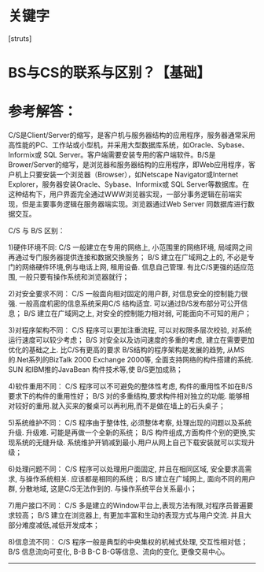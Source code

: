 # 关键字

\[struts\]

# BS与CS的联系与区别？【基础】 

# 参考解答：

C/S是Client/Server的缩写，是客户机与服务器结构的应用程序，服务器通常采用高性能的PC、工作站或小型机，并采用大型数据库系统，如Oracle、Sybase、Informix或 SQL Server。客户端需要安装专用的客户端软件。B/S是Brower/Server的缩写，是浏览器和服务器结构的应用程序，即Web应用程序，客户机上只要安装一个浏览器（Browser），如Netscape Navigator或Internet Explorer，服务器安装Oracle、Sybase、Informix或 SQL Server等数据库。在这种结构下，用户界面完全通过WWW浏览器实现，一部分事务逻辑在前端实现，但是主要事务逻辑在服务器端实现。浏览器通过Web Server 同数据库进行数据交互。 

C/S 与 B/S 区别： 

1)硬件环境不同: C/S 一般建立在专用的网络上, 小范围里的网络环境, 局域网之间再通过专门服务器提供连接和数据交换服务； B/S 建立在广域网之上的, 不必是专门的网络硬件环境,例与电话上网, 租用设备. 信息自己管理. 有比C/S更强的适应范围, 一般只要有操作系统和浏览器就行； 

2)对安全要求不同： C/S 一般面向相对固定的用户群, 对信息安全的控制能力很强. 一般高度机密的信息系统采用C/S 结构适宜. 可以通过B/S发布部分可公开信息； B/S 建立在广域网之上, 对安全的控制能力相对弱, 可能面向不可知的用户；
 
3)对程序架构不同： C/S 程序可以更加注重流程, 可以对权限多层次校验, 对系统运行速度可以较少考虑； B/S 对安全以及访问速度的多重的考虑, 建立在需要更加优化的基础之上. 比C/S有更高的要求 B/S结构的程序架构是发展的趋势, 从MS的.Net系列的BizTalk 2000 Exchange 2000等, 全面支持网络的构件搭建的系统. SUN 和IBM推的JavaBean 构件技术等,使 B/S更加成熟；
 
4)软件重用不同： C/S 程序可以不可避免的整体性考虑, 构件的重用性不如在B/S要求下的构件的重用性好； B/S 对的多重结构,要求构件相对独立的功能. 能够相对较好的重用.就入买来的餐桌可以再利用,而不是做在墙上的石头桌子； 

5)系统维护不同： C/S 程序由于整体性, 必须整体考察, 处理出现的问题以及系统升级. 升级难. 可能是再做一个全新的系统； B/S 构件组成,方面构件个别的更换,实现系统的无缝升级. 系统维护开销减到最小.用户从网上自己下载安装就可以实现升级；
 
6)处理问题不同： C/S 程序可以处理用户面固定, 并且在相同区域, 安全要求高需求, 与操作系统相关. 应该都是相同的系统； B/S 建立在广域网上, 面向不同的用户群, 分散地域, 这是C/S无法作到的. 与操作系统平台关系最小； 

7)用户接口不同： C/S 多是建立的Window平台上,表现方法有限,对程序员普遍要求较高； B/S 建立在浏览器上, 有更加丰富和生动的表现方式与用户交流. 并且大部分难度减低,减低开发成本；
 
8)信息流不同： C/S 程序一般是典型的中央集权的机械式处理, 交互性相对低； B/S 信息流向可变化, B-B B-C B-G等信息、流向的变化, 更像交易中心。

---